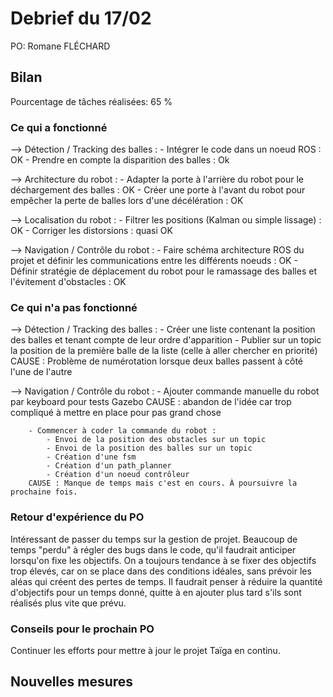 # Debrief du 17/02

PO: Romane FLÉCHARD


## Bilan

Pourcentage de tâches réalisées: 65 %


### Ce qui a fonctionné

--> Détection / Tracking des balles : 
        - Intégrer le code dans un noeud ROS : OK
        - Prendre en compte la disparition des balles : Ok 

--> Architecture du robot :
        - Adapter la porte à l'arrière du robot pour le déchargement des balles : OK
        - Créer une porte à l'avant du robot pour empêcher la perte de balles lors d'une décélération : OK

--> Localisation du robot :
        - Filtrer les positions (Kalman ou simple lissage) : OK
        - Corriger les distorsions : quasi OK

--> Navigation / Contrôle du robot :
        - Faire schéma architecture ROS du projet et définir les communications entre les différents noeuds : OK
        - Définir stratégie de déplacement du robot pour le ramassage des balles et l'évitement d'obstacles : OK


### Ce qui n'a pas fonctionné

--> Détection / Tracking des balles :
        - Créer une liste contenant la position des balles et tenant compte de leur ordre d'apparition
        - Publier sur un topic la position de la première balle de la liste (celle à aller chercher en priorité)
        CAUSE : Problème de numérotation lorsque deux balles passent à côté l'une de l'autre

--> Navigation / Contrôle du robot :
        - Ajouter commande manuelle du robot par keyboard pour tests Gazebo
        CAUSE : abandon de l'idée car trop compliqué à mettre en place pour pas grand chose

        - Commencer à coder la commande du robot : 
            - Envoi de la position des obstacles sur un topic
            - Envoi de la position des balles sur un topic
            - Création d'une fsm
            - Création d'un path_planner
            - Création d'un noeud contrôleur
        CAUSE : Manque de temps mais c'est en cours. À poursuivre la prochaine fois.


### Retour d'expérience du PO

Intéressant de passer du temps sur la gestion de projet.
Beaucoup de temps "perdu" à régler des bugs dans le code, qu'il faudrait anticiper lorsqu'on fixe les objectifs.
On a toujours tendance à se fixer des objectifs trop élevés, car on se place dans des conditions idéales, sans prévoir les aléas qui créent des pertes de temps. Il faudrait penser à réduire la quantité d'objectifs pour un temps donné, quitte à en ajouter plus tard s'ils sont réalisés plus vite que prévu.


### Conseils pour le prochain PO

Continuer les efforts pour mettre à jour le projet Taïga en continu.


## Nouvelles mesures

